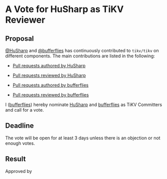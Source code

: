 # A Vote for HuSharp as TiKV Reviewer

## Proposal

[@HuSharp](https://github.com/HuSharp) and [@bufferflies](https://github.com/bufferflies) has continuously contributed to `tikv/tikv` on different components. The main contributions are listed in the following:

* [Pull requests authored by HuSharp](https://github.com/tikv/tikv/pulls?q=is%3Apr+author%3AHuSharp)

* [Pull requests reviewed by HuSharp](https://github.com/tikv/tikv/pulls?q=is%3Apr+reviewed-by%3AHuSharp)

* [Pull requests authored by bufferflies](https://github.com/tikv/tikv/pulls?q=is%3Apr+author%3Abufferflies)

* [Pull requests reviewed by bufferflies](https://github.com/tikv/tikv/pulls?q=is%3Apr+reviewed-by%3Abufferflies)

I ([bufferflies](https://github.com/HuSharp)) hereby nominate [HuSharp](https://github.com/ekexium) and [bufferflies](https://github.com/bufferflies) as TiKV Committers and call for a vote.

## Deadline

The vote will be open for at least 3 days unless there is an objection or not enough votes.

## Result

Approved by
